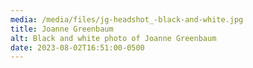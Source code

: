 ```yaml
---
media: /media/files/jg-headshot_-black-and-white.jpg
title: Joanne Greenbaum
alt: Black and white photo of Joanne Greenbaum
date: 2023-08-02T16:51:00-0500
---
```

